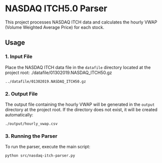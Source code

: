 # NASDAQ ITCH5.0 Parser

This project processes NASDAQ ITCH data and calculates the hourly VWAP (Volume Weighted Average Price) for each stock.

## Usage

### 1. Input File
Place the NASDAQ ITCH data file in the `datafile` directory located at the project root: ./datafile/01302019.NASDAQ_ITCH50.gz
```console
../datafile/01302019.NASDAQ_ITCH50.gz
```

### 2. Output File
The output file containing the hourly VWAP will be generated in the `output` directory at the project root. If the directory does not exist, it will be created automatically:
```commandline
./output/hourly_vwap.csv
```

### 3. Running the Parser
To run the parser, execute the main script:
```bash
python src/nasdaq-itch-parser.py
